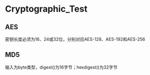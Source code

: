 # Cryptographic_Test
## AES
密钥长度必须为16、24或32位，分别对应AES-128、AES-192和AES-256

## MD5
输入为byte类型，digest()为16字节；hexdigest()为32字节
